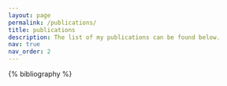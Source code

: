 ```yaml
---
layout: page
permalink: /publications/
title: publications
description: The list of my publications can be found below.
nav: true
nav_order: 2
---
```


<!-- _pages/publications.md -->
<div class="publications">

{% bibliography %}

</div>
